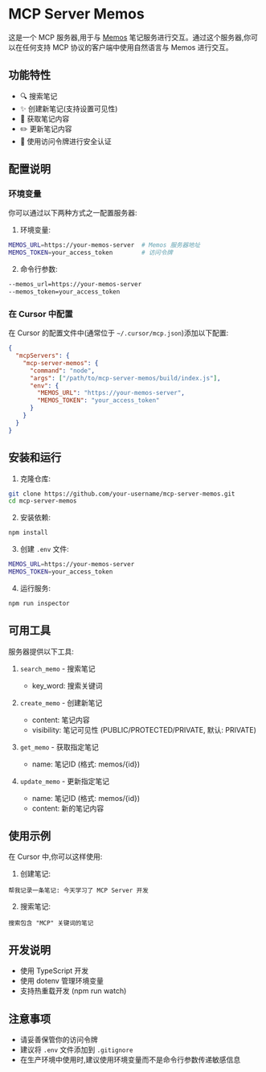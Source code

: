 # MCP Server Memos

这是一个 MCP 服务器,用于与 [Memos](https://github.com/usememos/memos) 笔记服务进行交互。通过这个服务器,你可以在任何支持 MCP 协议的客户端中使用自然语言与 Memos 进行交互。

## 功能特性

- 🔍 搜索笔记
- ✨ 创建新笔记(支持设置可见性)
- 📖 获取笔记内容
- ✏️ 更新笔记内容
- 🔐 使用访问令牌进行安全认证

## 配置说明

### 环境变量

你可以通过以下两种方式之一配置服务器:

1. 环境变量:
```bash
MEMOS_URL=https://your-memos-server  # Memos 服务器地址
MEMOS_TOKEN=your_access_token        # 访问令牌
```

2. 命令行参数:
```bash
--memos_url=https://your-memos-server
--memos_token=your_access_token
```

### 在 Cursor 中配置

在 Cursor 的配置文件中(通常位于 `~/.cursor/mcp.json`)添加以下配置:

```json
{
  "mcpServers": {
    "mcp-server-memos": {
      "command": "node",
      "args": ["/path/to/mcp-server-memos/build/index.js"],
      "env": {
        "MEMOS_URL": "https://your-memos-server",
        "MEMOS_TOKEN": "your_access_token"
      }
    }
  }
}
```

## 安装和运行

1. 克隆仓库:
```bash
git clone https://github.com/your-username/mcp-server-memos.git
cd mcp-server-memos
```

2. 安装依赖:
```bash
npm install
```

3. 创建 `.env` 文件:
```bash
MEMOS_URL=https://your-memos-server
MEMOS_TOKEN=your_access_token
```

4. 运行服务:
```bash
npm run inspector
```

## 可用工具

服务器提供以下工具:

1. `search_memo` - 搜索笔记
   - key_word: 搜索关键词

2. `create_memo` - 创建新笔记
   - content: 笔记内容
   - visibility: 笔记可见性 (PUBLIC/PROTECTED/PRIVATE, 默认: PRIVATE)

3. `get_memo` - 获取指定笔记
   - name: 笔记ID (格式: memos/{id})

4. `update_memo` - 更新指定笔记
   - name: 笔记ID (格式: memos/{id})
   - content: 新的笔记内容

## 使用示例

在 Cursor 中,你可以这样使用:

1. 创建笔记:
```
帮我记录一条笔记: 今天学习了 MCP Server 开发
```

2. 搜索笔记:
```
搜索包含 "MCP" 关键词的笔记
```

## 开发说明

- 使用 TypeScript 开发
- 使用 dotenv 管理环境变量
- 支持热重载开发 (npm run watch)

## 注意事项

- 请妥善保管你的访问令牌
- 建议将 `.env` 文件添加到 `.gitignore`
- 在生产环境中使用时,建议使用环境变量而不是命令行参数传递敏感信息
